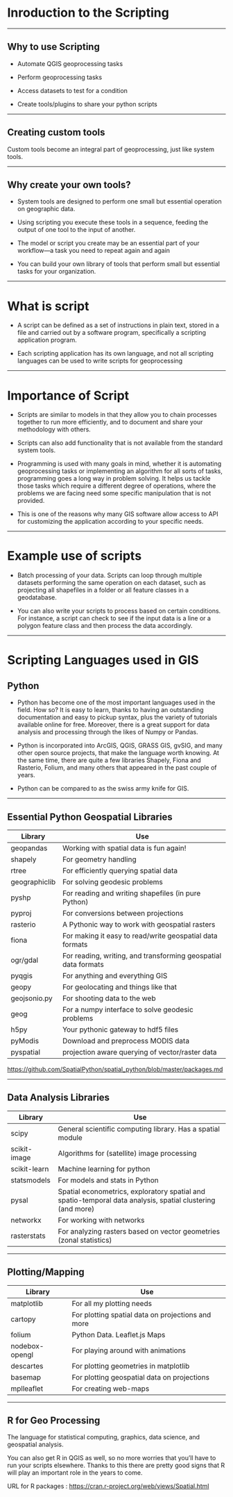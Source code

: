 # Inroduction to the Scripting


---

## Why to use Scripting

+ Automate QGIS geoprocessing tasks

+ Perform geoprocessing tasks

+ Access datasets to test for a condition

+ Create tools/plugins to share your python scripts

---

## Creating custom tools

Custom tools become an integral part of geoprocessing, just like system tools.

---

## Why create your own tools?

+ System tools are designed to perform one small but essential operation on geographic data.

+ Using scripting you execute these tools in a sequence, feeding the output of one tool to the input of another.

+ The model or script you create may be an essential part of your workflow—a task you need to repeat again and again

+  You can build your own library of tools that perform small but essential tasks for your organization.

---
# What is script

+ A script can be defined as a set of instructions in plain text, stored in a file and carried out by a software program, specifically a scripting application program.

+ Each scripting application has its own language, and not all scripting languages can be used to write scripts for geoprocessing

---

# Importance of Script

+ Scripts are similar to models in that they allow you to chain processes together to run more efficiently, and to document and share your methodology with others.

+ Scripts can also add functionality that is not available from the standard system tools.

+ Programming is used with many goals in mind, whether it is automating geoprocessing tasks or implementing an algorithm for all sorts of tasks, programming goes a long way in problem solving. It helps us tackle those tasks which require a different degree of operations, where the problems we are facing need some specific manipulation that is not provided.

+ This is one of the reasons why many GIS software allow access to API for customizing the application according to your specific needs.



---
# Example use of scripts

+ Batch processing of your data. Scripts can loop through multiple datasets performing the same operation on each dataset, such as projecting all shapefiles in a folder or all feature classes in a geodatabase.

+ You can also write your scripts to process based on certain conditions. For instance, a script can check to see if the input data is a line or a polygon feature class and then process the data accordingly.

---

# Scripting Languages used in GIS

## Python

+ Python has become one of the most important languages used in the field. How so? It is easy to learn, thanks to having an outstanding documentation and easy to pickup syntax, plus the variety of tutorials available online for free. Moreover, there is a great support for data analysis and processing through the likes of Numpy or Pandas.

+ Python is incorporated into ArcGIS, QGIS, GRASS GIS, gvSIG, and many other open source projects, that make the language worth knowing.  At the same time, there are quite a few libraries Shapely, Fiona and Rasterio, Folium, and many others that appeared in the past couple of years.

+ Python can be compared to as the swiss army knife for GIS.


---

## Essential Python Geospatial Libraries
| Library  | Use  |
|---     |---   |
| geopandas | Working with spatial data is fun again! |
|shapely | For geometry handling |
|rtree  | For efficiently querying spatial data|
|geographiclib | For solving geodesic problems |
|pyshp | For reading and writing shapefiles (in pure Python) |
|pyproj | For conversions between projections |
|rasterio | A Pythonic way to work with geospatial rasters |
|fiona | For making it easy to read/write geospatial data formats |
|ogr/gdal | For reading, writing, and transforming geospatial data formats |
|pyqgis | For anything and everything GIS |
|geopy | For geolocating and things like that |
|geojsonio.py | For shooting data to the web |
|geog | For a numpy interface to solve geodesic problems |
|h5py | Your pythonic gateway to hdf5 files |
|pyModis | Download and preprocess MODIS data |
|pyspatial | projection aware querying of vector/raster data |

https://github.com/SpatialPython/spatial_python/blob/master/packages.md

---
## Data Analysis Libraries
| Library  | Use  |
|---     |---   |
|scipy | General scientific computing library. Has a spatial module |
|scikit-image | Algorithms for (satellite) image processing |
|scikit-learn | Machine learning for python |
|statsmodels | For models and stats in Python |
|pysal | Spatial econometrics, exploratory spatial and spatio-temporal data analysis, spatial clustering (and more)|
|networkx | For working with networks |
|rasterstats | For analyzing rasters based on vector geometries (zonal statistics) |


---
## Plotting/Mapping

| Library  | Use   |
| ---      | ---   |
|matplotlib | For all my plotting needs |
|cartopy | For plotting spatial data on projections and more |
|folium | Python Data. Leaflet.js Maps |
|nodebox-opengl | For playing around with animations |
|descartes | For plotting geometries in matplotlib |
|basemap | For plotting geospatial data on projections |
|mplleaflet | For creating web-maps |

---

## R for Geo Processing

The language for statistical computing, graphics, data science, and
geospatial analysis.

You can also get R in QGIS as well, so no more worries that you’ll have to run your scripts elsewhere. Thanks to this there are pretty good signs that R will play an important role in the years to come.


URL for R packages : https://cran.r-project.org/web/views/Spatial.html
